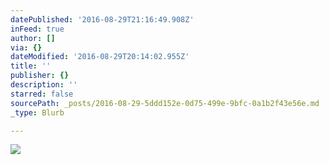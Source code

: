 ```yaml
---
datePublished: '2016-08-29T21:16:49.908Z'
inFeed: true
author: []
via: {}
dateModified: '2016-08-29T20:14:02.955Z'
title: ''
publisher: {}
description: ''
starred: false
sourcePath: _posts/2016-08-29-5ddd152e-0d75-499e-9bfc-0a1b2f43e56e.md
_type: Blurb

---
```

![](https://the-grid-user-content.s3-us-west-2.amazonaws.com/b2d3db9d-46ef-490b-9625-6ab1efeb2270.jpg)